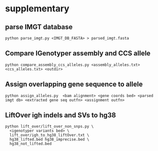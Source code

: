 # supplementary
## parse IMGT database
```
python parse_imgt.py <IMGT_DB_FASTA> > parsed_imgt.fasta
```

## Compare IGenotyper assembly and CCS allele
```
python compare_assembly_ccs_alleles.py <assembly_alleles.txt> <ccs_alleles.txt> <outdir>
```
  
## Assign overlapping gene sequence to allele
```
python assign_alleles.py  <bam alignment> <gene coords bed> <parsed imgt db> <extracted gene seq outfn> <assignment outfn>
```

## LiftOver igh indels and SVs to hg38
```
python lift_over/lift_over_non_snps.py \
  <igenotyper variants bed> \
  lift_over/igh_to_hg38_liftOver.txt \
  hg38_lifted.bed hg38_imprecise.bed \
  hg38_not_lifted.bed
```

